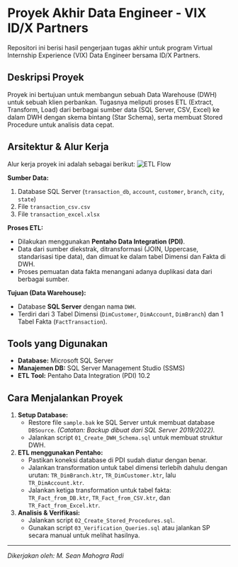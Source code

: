 # Proyek Akhir Data Engineer - VIX ID/X Partners

Repositori ini berisi hasil pengerjaan tugas akhir untuk program Virtual Internship Experience (VIX) Data Engineer bersama ID/X Partners.

## Deskripsi Proyek

Proyek ini bertujuan untuk membangun sebuah Data Warehouse (DWH) untuk sebuah klien perbankan. Tugasnya meliputi proses ETL (Extract, Transform, Load) dari berbagai sumber data (SQL Server, CSV, Excel) ke dalam DWH dengan skema bintang (Star Schema), serta membuat Stored Procedure untuk analisis data cepat.

## Arsitektur & Alur Kerja

Alur kerja proyek ini adalah sebagai berikut:
![ETL Flow](https://imgur.com/a/Rr0MZfW) 

**Sumber Data:**
1. Database SQL Server (`transaction_db`, `account`, `customer`, `branch`, `city`, `state`)
2. File `transaction_csv.csv`
3. File `transaction_excel.xlsx`

**Proses ETL:**
* Dilakukan menggunakan **Pentaho Data Integration (PDI)**.
* Data dari sumber diekstrak, ditransformasi (JOIN, Uppercase, standarisasi tipe data), dan dimuat ke dalam tabel Dimensi dan Fakta di DWH.
* Proses pemuatan data fakta menangani adanya duplikasi data dari berbagai sumber.

**Tujuan (Data Warehouse):**
* Database **SQL Server** dengan nama `DWH`.
* Terdiri dari 3 Tabel Dimensi (`DimCustomer`, `DimAccount`, `DimBranch`) dan 1 Tabel Fakta (`FactTransaction`).

## Tools yang Digunakan
* **Database:** Microsoft SQL Server
* **Manajemen DB:** SQL Server Management Studio (SSMS)
* **ETL Tool:** Pentaho Data Integration (PDI) 10.2

## Cara Menjalankan Proyek
1. **Setup Database:**
   - Restore file `sample.bak` ke SQL Server untuk membuat database `DBSource`. *(Catatan: Backup dibuat dari SQL Server 2019/2022).*
   - Jalankan script `01_Create_DWH_Schema.sql` untuk membuat struktur DWH.
2. **ETL menggunakan Pentaho:**
   - Pastikan koneksi database di PDI sudah diatur dengan benar.
   - Jalankan transformation untuk tabel dimensi terlebih dahulu dengan urutan: `TR_DimBranch.ktr`, `TR_DimCustomer.ktr`, lalu `TR_DimAccount.ktr`.
   - Jalankan ketiga transformation untuk tabel fakta: `TR_Fact_from_DB.ktr`, `TR_Fact_from_CSV.ktr`, dan `TR_Fact_from_Excel.ktr`.
3. **Analisis & Verifikasi:**
   - Jalankan script `02_Create_Stored_Procedures.sql`.
   - Gunakan script `03_Verification_Queries.sql` atau jalankan SP secara manual untuk melihat hasilnya.

---
*Dikerjakan oleh: M. Sean Mahogra Radi*
